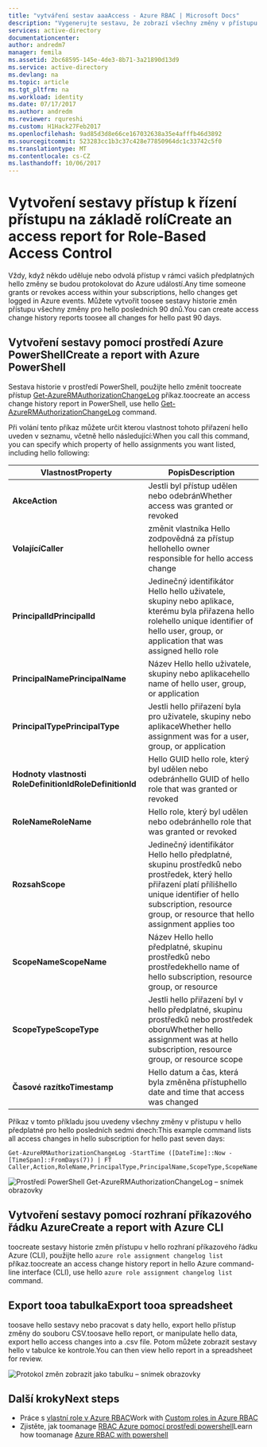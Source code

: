 ```yaml
---
title: "vytváření sestav aaaAccess - Azure RBAC | Microsoft Docs"
description: "Vygenerujte sestavu, že zobrazí všechny změny v přístupu tooyour předplatných Azure pomocí řízení přístupu na základě rolí přes hello posledních 90 dnů."
services: active-directory
documentationcenter: 
author: andredm7
manager: femila
ms.assetid: 2bc68595-145e-4de3-8b71-3a21890d13d9
ms.service: active-directory
ms.devlang: na
ms.topic: article
ms.tgt_pltfrm: na
ms.workload: identity
ms.date: 07/17/2017
ms.author: andredm
ms.reviewer: rqureshi
ms.custom: H1Hack27Feb2017
ms.openlocfilehash: 9ad85d3d8e66ce167032638a35e4afffb46d3892
ms.sourcegitcommit: 523283cc1b3c37c428e77850964dc1c33742c5f0
ms.translationtype: MT
ms.contentlocale: cs-CZ
ms.lasthandoff: 10/06/2017
---
```

# <a name="create-an-access-report-for-role-based-access-control"></a><span data-ttu-id="7caa3-103">Vytvoření sestavy přístup k řízení přístupu na základě rolí</span><span class="sxs-lookup"><span data-stu-id="7caa3-103">Create an access report for Role-Based Access Control</span></span>
<span data-ttu-id="7caa3-104">Vždy, když někdo uděluje nebo odvolá přístup v rámci vašich předplatných hello změny se budou protokolovat do Azure událostí.</span><span class="sxs-lookup"><span data-stu-id="7caa3-104">Any time someone grants or revokes access within your subscriptions, hello changes get logged in Azure events.</span></span> <span data-ttu-id="7caa3-105">Můžete vytvořit toosee sestavy historie změn přístupu všechny změny pro hello posledních 90 dnů.</span><span class="sxs-lookup"><span data-stu-id="7caa3-105">You can create access change history reports toosee all changes for hello past 90 days.</span></span>

## <a name="create-a-report-with-azure-powershell"></a><span data-ttu-id="7caa3-106">Vytvoření sestavy pomocí prostředí Azure PowerShell</span><span class="sxs-lookup"><span data-stu-id="7caa3-106">Create a report with Azure PowerShell</span></span>
<span data-ttu-id="7caa3-107">Sestava historie v prostředí PowerShell, použijte hello změnit toocreate přístup [Get-AzureRMAuthorizationChangeLog](/powershell/module/azurerm.resources/get-azurermauthorizationchangelog) příkaz.</span><span class="sxs-lookup"><span data-stu-id="7caa3-107">toocreate an access change history report in PowerShell, use hello [Get-AzureRMAuthorizationChangeLog](/powershell/module/azurerm.resources/get-azurermauthorizationchangelog) command.</span></span>

<span data-ttu-id="7caa3-108">Při volání tento příkaz můžete určit kterou vlastnost tohoto přiřazení hello uveden v seznamu, včetně hello následující:</span><span class="sxs-lookup"><span data-stu-id="7caa3-108">When you call this command, you can specify which property of hello assignments you want listed, including hello following:</span></span>

| <span data-ttu-id="7caa3-109">Vlastnost</span><span class="sxs-lookup"><span data-stu-id="7caa3-109">Property</span></span> | <span data-ttu-id="7caa3-110">Popis</span><span class="sxs-lookup"><span data-stu-id="7caa3-110">Description</span></span> |
| --- | --- |
| <span data-ttu-id="7caa3-111">**Akce**</span><span class="sxs-lookup"><span data-stu-id="7caa3-111">**Action**</span></span> |<span data-ttu-id="7caa3-112">Jestli byl přístup udělen nebo odebrán</span><span class="sxs-lookup"><span data-stu-id="7caa3-112">Whether access was granted or revoked</span></span> |
| <span data-ttu-id="7caa3-113">**Volající**</span><span class="sxs-lookup"><span data-stu-id="7caa3-113">**Caller**</span></span> |<span data-ttu-id="7caa3-114">změnit vlastníka Hello zodpovědná za přístup hello</span><span class="sxs-lookup"><span data-stu-id="7caa3-114">hello owner responsible for hello access change</span></span> |
| <span data-ttu-id="7caa3-115">**PrincipalId**</span><span class="sxs-lookup"><span data-stu-id="7caa3-115">**PrincipalId**</span></span> | <span data-ttu-id="7caa3-116">Jedinečný identifikátor Hello hello uživatele, skupiny nebo aplikace, kterému byla přiřazena hello role</span><span class="sxs-lookup"><span data-stu-id="7caa3-116">hello unique identifier of hello user, group, or application that was assigned hello role</span></span> |
| <span data-ttu-id="7caa3-117">**PrincipalName**</span><span class="sxs-lookup"><span data-stu-id="7caa3-117">**PrincipalName**</span></span> |<span data-ttu-id="7caa3-118">Název Hello hello uživatele, skupiny nebo aplikace</span><span class="sxs-lookup"><span data-stu-id="7caa3-118">hello name of hello user, group, or application</span></span> |
| <span data-ttu-id="7caa3-119">**PrincipalType**</span><span class="sxs-lookup"><span data-stu-id="7caa3-119">**PrincipalType**</span></span> |<span data-ttu-id="7caa3-120">Jestli hello přiřazení byla pro uživatele, skupiny nebo aplikace</span><span class="sxs-lookup"><span data-stu-id="7caa3-120">Whether hello assignment was for a user, group, or application</span></span> |
| <span data-ttu-id="7caa3-121">**Hodnoty vlastnosti RoleDefinitionId**</span><span class="sxs-lookup"><span data-stu-id="7caa3-121">**RoleDefinitionId**</span></span> |<span data-ttu-id="7caa3-122">Hello GUID hello role, který byl udělen nebo odebrán</span><span class="sxs-lookup"><span data-stu-id="7caa3-122">hello GUID of hello role that was granted or revoked</span></span> |
| <span data-ttu-id="7caa3-123">**RoleName**</span><span class="sxs-lookup"><span data-stu-id="7caa3-123">**RoleName**</span></span> |<span data-ttu-id="7caa3-124">Hello role, který byl udělen nebo odebrán</span><span class="sxs-lookup"><span data-stu-id="7caa3-124">hello role that was granted or revoked</span></span> |
| <span data-ttu-id="7caa3-125">**Rozsah**</span><span class="sxs-lookup"><span data-stu-id="7caa3-125">**Scope**</span></span> | <span data-ttu-id="7caa3-126">Jedinečný identifikátor Hello hello předplatné, skupinu prostředků nebo prostředek, který hello přiřazení platí příliš</span><span class="sxs-lookup"><span data-stu-id="7caa3-126">hello unique identifier of hello subscription, resource group, or resource that hello assignment applies too</span></span>| 
| <span data-ttu-id="7caa3-127">**ScopeName**</span><span class="sxs-lookup"><span data-stu-id="7caa3-127">**ScopeName**</span></span> |<span data-ttu-id="7caa3-128">Název Hello hello předplatné, skupinu prostředků nebo prostředek</span><span class="sxs-lookup"><span data-stu-id="7caa3-128">hello name of hello subscription, resource group, or resource</span></span> |
| <span data-ttu-id="7caa3-129">**ScopeType**</span><span class="sxs-lookup"><span data-stu-id="7caa3-129">**ScopeType**</span></span> |<span data-ttu-id="7caa3-130">Jestli hello přiřazení byl v hello předplatné, skupinu prostředků nebo prostředek oboru</span><span class="sxs-lookup"><span data-stu-id="7caa3-130">Whether hello assignment was at hello subscription, resource group, or resource scope</span></span> |
| <span data-ttu-id="7caa3-131">**Časové razítko**</span><span class="sxs-lookup"><span data-stu-id="7caa3-131">**Timestamp**</span></span> |<span data-ttu-id="7caa3-132">Hello datum a čas, která byla změněna přístup</span><span class="sxs-lookup"><span data-stu-id="7caa3-132">hello date and time that access was changed</span></span> |

<span data-ttu-id="7caa3-133">Příkaz v tomto příkladu jsou uvedeny všechny změny v přístupu v hello předplatné pro hello posledních sedmi dnech:</span><span class="sxs-lookup"><span data-stu-id="7caa3-133">This example command lists all access changes in hello subscription for hello past seven days:</span></span>

```
Get-AzureRMAuthorizationChangeLog -StartTime ([DateTime]::Now - [TimeSpan]::FromDays(7)) | FT Caller,Action,RoleName,PrincipalType,PrincipalName,ScopeType,ScopeName
```

![Prostředí PowerShell Get-AzureRMAuthorizationChangeLog – snímek obrazovky](./media/role-based-access-control-configure/access-change-history.png)

## <a name="create-a-report-with-azure-cli"></a><span data-ttu-id="7caa3-135">Vytvoření sestavy pomocí rozhraní příkazového řádku Azure</span><span class="sxs-lookup"><span data-stu-id="7caa3-135">Create a report with Azure CLI</span></span>
<span data-ttu-id="7caa3-136">toocreate sestavy historie změn přístupu v hello rozhraní příkazového řádku Azure (CLI), použijte hello `azure role assignment changelog list` příkaz.</span><span class="sxs-lookup"><span data-stu-id="7caa3-136">toocreate an access change history report in hello Azure command-line interface (CLI), use hello `azure role assignment changelog list` command.</span></span>

## <a name="export-tooa-spreadsheet"></a><span data-ttu-id="7caa3-137">Export tooa tabulka</span><span class="sxs-lookup"><span data-stu-id="7caa3-137">Export tooa spreadsheet</span></span>
<span data-ttu-id="7caa3-138">toosave hello sestavy nebo pracovat s daty hello, export hello přístup změny do souboru CSV.</span><span class="sxs-lookup"><span data-stu-id="7caa3-138">toosave hello report, or manipulate hello data, export hello access changes into a .csv file.</span></span> <span data-ttu-id="7caa3-139">Potom můžete zobrazit sestavy hello v tabulce ke kontrole.</span><span class="sxs-lookup"><span data-stu-id="7caa3-139">You can then view hello report in a spreadsheet for review.</span></span>

![Protokol změn zobrazit jako tabulku – snímek obrazovky](./media/role-based-access-control-configure/change-history-spreadsheet.png)

## <a name="next-steps"></a><span data-ttu-id="7caa3-141">Další kroky</span><span class="sxs-lookup"><span data-stu-id="7caa3-141">Next steps</span></span>
* <span data-ttu-id="7caa3-142">Práce s [vlastní role v Azure RBAC](role-based-access-control-custom-roles.md)</span><span class="sxs-lookup"><span data-stu-id="7caa3-142">Work with [Custom roles in Azure RBAC](role-based-access-control-custom-roles.md)</span></span>
* <span data-ttu-id="7caa3-143">Zjistěte, jak toomanage [RBAC Azure pomocí prostředí powershell](role-based-access-control-manage-access-powershell.md)</span><span class="sxs-lookup"><span data-stu-id="7caa3-143">Learn how toomanage [Azure RBAC with powershell](role-based-access-control-manage-access-powershell.md)</span></span>

